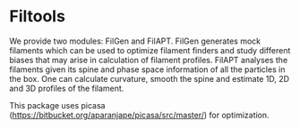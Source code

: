 # Filtools

We provide two modules: FilGen and FilAPT.
FilGen generates mock filaments which can be used to optimize filament finders and study different biases that may arise in calculation of filament profiles.
FilAPT analyses the filaments given its spine and phase space information of all the particles in the box. One can calculate curvature, smooth the spine and estimate 1D, 2D and 3D profiles of the filament.

This package uses picasa (https://bitbucket.org/aparanjape/picasa/src/master/) for optimization. 
